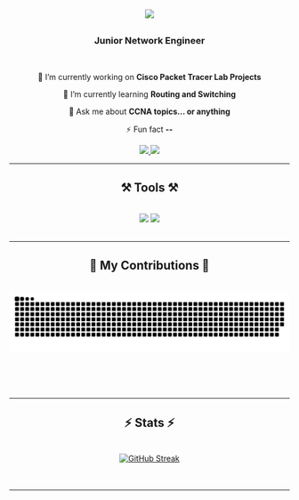
<h1 align="center">
    <img src="https://readme-typing-svg.herokuapp.com/?font=Righteous&size=35&center=true&vCenter=true&width=500&height=70&duration=4000&lines=Hello+There!+👋;+I+am+Rodrick!;" />
</h1>

<h3 align="center">Junior Network Engineer</h3>

<br/>

<div align="center">
 
 🔭 I’m currently working on **Cisco Packet Tracer Lab Projects**
 
 🌱 I’m currently learning **Routing and Switching**

💬 Ask me about **CCNA topics... or anything**

⚡ Fun fact **--**

 </div>
 
<div align="center"> 
  <a href="mailto:rodrickcheruiyot@outlook.com">
    <img src="https://img.shields.io/badge/Gmail-333333?style=for-the-badge&logo=gmail&logoColor=red" />
  </a>
  <a href="https://linkedin.com/in/rodrick-cheruiyot" target="_blank">
    <img src="https://img.shields.io/badge/LinkedIn-0077B5?style=for-the-badge&logo=linkedin&logoColor=white" target="_blank" />
  </a>
</div>

 <hr/>
 
<h2 align="center">⚒️ Tools ⚒️</h2>
<br/>
<div align="center">
    <img src="https://skillicons.dev/icons?i=windows,vscode,ubuntu,html,css,stackoverflow,github,sqlite,regex,git,debian" />
    <img src="https://skillicons.dev/icons?i=powershell,python,notion,obsidian,mysql,mint,linux,linkedin,kali,java,html,css" /><br>
</div>

<br/>
<hr/>

<div align="center">
  <h2>🐍 My Contributions 🐍</h2>
  <br>
  <img alt="snake eating my contributions" src="https://raw.githubusercontent.com/ro-drick/ro-drick/output/github-contribution-grid-snake.svg" />
  
  <br/><br/><br/>
</div>

<hr/>

<h2 align="center">⚡ Stats ⚡</h2>
<br>

<div align="center">
  <a href="https://git.io/streak-stats">
    <img src="https://streak-stats.demolab.com/?user=ro-drick&theme=dark" alt="GitHub Streak">
  </a>
</div>
<br/><br/>

<hr/>

<br/>



<br/>
